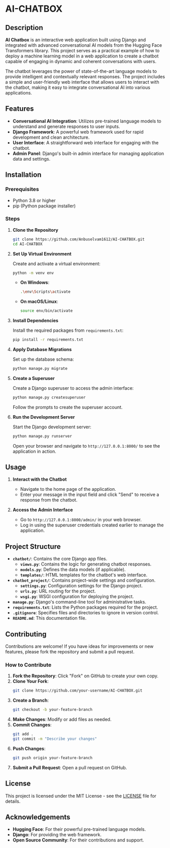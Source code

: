 # AI-CHATBOX

## Description

**AI Chatbox** is an interactive web application built using Django and integrated with advanced conversational AI models from the Hugging Face Transformers library. This project serves as a practical example of how to deploy a machine learning model in a web application to create a chatbot capable of engaging in dynamic and coherent conversations with users.

The chatbot leverages the power of state-of-the-art language models to provide intelligent and contextually relevant responses. The project includes a simple and user-friendly web interface that allows users to interact with the chatbot, making it easy to integrate conversational AI into various applications.

## Features

- **Conversational AI Integration**: Utilizes pre-trained language models to understand and generate responses to user inputs.
- **Django Framework**: A powerful web framework used for rapid development and clean architecture.
- **User Interface**: A straightforward web interface for engaging with the chatbot.
- **Admin Panel**: Django's built-in admin interface for managing application data and settings.

## Installation

### Prerequisites

- Python 3.8 or higher
- pip (Python package installer)

### Steps

1. **Clone the Repository**

   ```bash
   git clone https://github.com/Anbuselvam1612/AI-CHATBOX.git
   cd AI-CHATBOX
   ```

2. **Set Up Virtual Environment**

   Create and activate a virtual environment:

   ```bash
   python -m venv env
   ```

   - **On Windows**:
     ```bash
     .\env\Scripts\activate
     ```

   - **On macOS/Linux**:
     ```bash
     source env/bin/activate
     ```

3. **Install Dependencies**

   Install the required packages from `requirements.txt`:

   ```bash
   pip install -r requirements.txt
   ```

4. **Apply Database Migrations**

   Set up the database schema:

   ```bash
   python manage.py migrate
   ```

5. **Create a Superuser**

   Create a Django superuser to access the admin interface:

   ```bash
   python manage.py createsuperuser
   ```

   Follow the prompts to create the superuser account.

6. **Run the Development Server**

   Start the Django development server:

   ```bash
   python manage.py runserver
   ```

   Open your browser and navigate to `http://127.0.0.1:8000/` to see the application in action.

## Usage

1. **Interact with the Chatbot**

   - Navigate to the home page of the application.
   - Enter your message in the input field and click "Send" to receive a response from the chatbot.

2. **Access the Admin Interface**

   - Go to `http://127.0.0.1:8000/admin/` in your web browser.
   - Log in using the superuser credentials created earlier to manage the application.

## Project Structure

- **`chatbot/`**: Contains the core Django app files.
  - **`views.py`**: Contains the logic for generating chatbot responses.
  - **`models.py`**: Defines the data models (if applicable).
  - **`templates/`**: HTML templates for the chatbot's web interface.
- **`chatbot_project/`**: Contains project-wide settings and configuration.
  - **`settings.py`**: Configuration settings for the Django project.
  - **`urls.py`**: URL routing for the project.
  - **`wsgi.py`**: WSGI configuration for deploying the project.
- **`manage.py`**: Django's command-line tool for administrative tasks.
- **`requirements.txt`**: Lists the Python packages required for the project.
- **`.gitignore`**: Specifies files and directories to ignore in version control.
- **`README.md`**: This documentation file.

## Contributing

Contributions are welcome! If you have ideas for improvements or new features, please fork the repository and submit a pull request.

### How to Contribute

1. **Fork the Repository**: Click "Fork" on GitHub to create your own copy.
2. **Clone Your Fork**: 
   ```bash
   git clone https://github.com/your-username/AI-CHATBOX.git
   ```
3. **Create a Branch**: 
   ```bash
   git checkout -b your-feature-branch
   ```
4. **Make Changes**: Modify or add files as needed.
5. **Commit Changes**: 
   ```bash
   git add .
   git commit -m "Describe your changes"
   ```
6. **Push Changes**: 
   ```bash
   git push origin your-feature-branch
   ```
7. **Submit a Pull Request**: Open a pull request on GitHub.

## License

This project is licensed under the MIT License - see the [LICENSE](LICENSE) file for details.

## Acknowledgements

- **Hugging Face**: For their powerful pre-trained language models.
- **Django**: For providing the web framework.
- **Open Source Community**: For their contributions and support.
